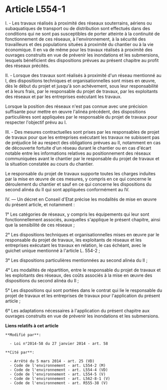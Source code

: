 # Article L554-1

I. - Les travaux réalisés à proximité des réseaux souterrains, aériens ou subaquatiques de transport ou de distribution sont
effectués dans des conditions qui ne sont pas susceptibles de porter atteinte à la continuité de fonctionnement de ces
réseaux, à l'environnement, à la sécurité des travailleurs et des populations situées à proximité du chantier ou à la vie
économique. Il en va de même pour les travaux réalisés à proximité des ouvrages construits en vue de prévenir les inondations
et les submersions, lesquels bénéficient des dispositions prévues au présent chapitre au profit des réseaux précités. 

II. - Lorsque des travaux sont réalisés à proximité d'un réseau mentionné au I, des dispositions techniques et
organisationnelles sont mises en œuvre, dès le début du projet et jusqu'à son achèvement, sous leur responsabilité et à leurs
frais, par le responsable du projet de travaux, par les exploitants des réseaux et par les entreprises exécutant les
travaux. 

Lorsque la position des réseaux n'est pas connue avec une précision suffisante pour mettre en œuvre l'alinéa précédent, des
dispositions particulières sont appliquées par le responsable du projet de travaux pour respecter l'objectif prévu au I. 

III. - Des mesures contractuelles sont prises par les responsables de projet de travaux pour que les entreprises exécutant
les travaux ne subissent pas de préjudice lié au respect des obligations prévues au II, notamment en cas de découverte
fortuite d'un réseau durant le chantier ou en cas d'écart notable entre les informations relatives au positionnement des
réseaux communiquées avant le chantier par le responsable du projet de travaux et la situation constatée au cours du
chantier. 

Le responsable du projet de travaux supporte toutes les charges induites par la mise en œuvre de ces mesures, y compris en ce
qui concerne le déroulement du chantier et sauf en ce qui concerne les dispositions du second alinéa du II qui sont
appliquées conformément au IV. 

IV. ― Un décret en Conseil d'Etat précise les modalités de mise en œuvre du présent article, et notamment : 

1° Les catégories de réseaux, y compris les équipements qui leur sont fonctionnellement associés, auxquelles s'applique le
présent chapitre, ainsi que la sensibilité de ces réseaux ; 

2° Les dispositions techniques et organisationnelles mises en œuvre par le responsable du projet de travaux, les exploitants
de réseaux et les entreprises exécutant les travaux en relation, le cas échéant, avec le guichet unique mentionné à l'article
L. 554-2 ; 

3° Les dispositions particulières mentionnées au second alinéa du II ; 

4° Les modalités de répartition, entre le responsable du projet de travaux et les exploitants des réseaux, des coûts associés
à la mise en œuvre des dispositions du second alinéa du II ; 

5° Les dispositions qui sont portées dans le contrat qui lie le responsable du projet de travaux et les entreprises de
travaux pour l'application du présent article ;

6° Les adaptations nécessaires à l'application du présent chapitre aux ouvrages construits en vue de prévenir les inondations
et les submersions.

**Liens relatifs à cet article**

	**Modifié par**:

	  - Loi n°2014-58 du 27 janvier 2014 - art. 58

	**Cité par**:

	  - Arrêté du 5 mars 2014 - art. 25 (VD)
	  - Code de l'environnement - art. L554-2 (M)
	  - Code de l'environnement - art. L554-4 (VD)
	  - Code de l'environnement - art. L554-5 (V)
	  - Code de l'environnement - art. L562-8-1 (V)
	  - Code de l'environnement - art. R555-38 (V)
